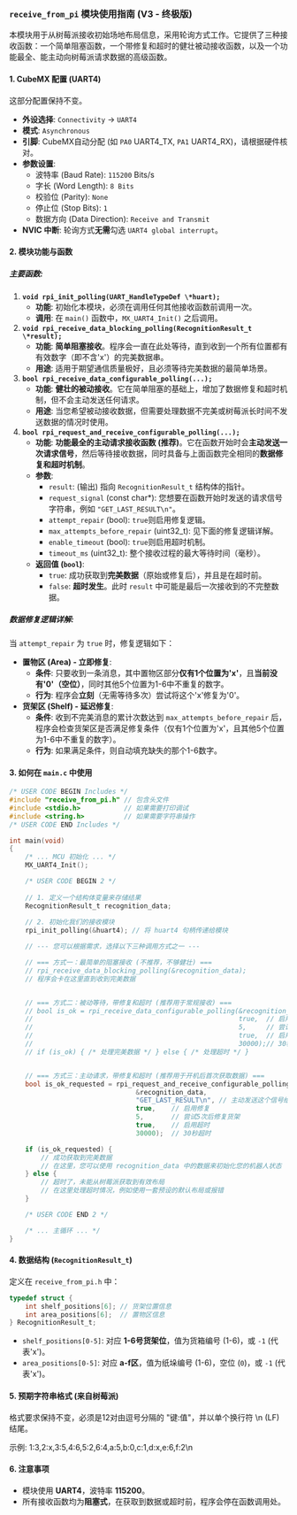 ### **`receive_from_pi` 模块使用指南 (V3 - 终极版)**

本模块用于从树莓派接收初始场地布局信息，采用轮询方式工作。它提供了三种接收函数：一个简单阻塞函数，一个带修复和超时的健壮被动接收函数，以及一个功能最全、能主动向树莓派请求数据的高级函数。

#### **1. CubeMX 配置 (UART4)**

这部分配置保持不变。

- **外设选择**: `Connectivity` -> `UART4`
- **模式**: `Asynchronous`
- **引脚**: CubeMX自动分配 (如 `PA0` UART4_TX, `PA1` UART4_RX)，请根据硬件核对。
- **参数设置**:
  - 波特率 (Baud Rate): `115200` Bits/s
  - 字长 (Word Length): `8 Bits`
  - 校验位 (Parity): `None`
  - 停止位 (Stop Bits): `1`
  - 数据方向 (Data Direction): `Receive and Transmit`
- **NVIC 中断**: 轮询方式**无需**勾选 `UART4 global interrupt`。

#### **2. 模块功能与函数**

##### **主要函数:**

1. **`void rpi_init_polling(UART_HandleTypeDef \*huart);`**
   - **功能**: 初始化本模块，必须在调用任何其他接收函数前调用一次。
   - **调用**: 在 `main()` 函数中，`MX_UART4_Init()` 之后调用。
2. **`void rpi_receive_data_blocking_polling(RecognitionResult_t \*result);`**
   - **功能**: **简单阻塞接收**。程序会一直在此处等待，直到收到一个所有位置都有有效数字（即不含'x'）的完美数据串。
   - **用途**: 适用于期望通信质量极好，且必须等待完美数据的最简单场景。
3. **`bool rpi_receive_data_configurable_polling(...);`**
   - **功能**: **健壮的被动接收**。它在简单阻塞的基础上，增加了数据修复和超时机制，但不会主动发送任何请求。
   - **用途**: 当您希望被动接收数据，但需要处理数据不完美或树莓派长时间不发送数据的情况时使用。
4. **`bool rpi_request_and_receive_configurable_polling(...);`**
   - **功能**: **功能最全的主动请求接收函数 (推荐)**。它在函数开始时会**主动发送一次请求信号**，然后等待接收数据，同时具备与上面函数完全相同的**数据修复和超时机制**。
   - **参数**:
     - `result`: (输出) 指向 `RecognitionResult_t` 结构体的指针。
     - `request_signal` (const char*): 您想要在函数开始时发送的请求信号字符串，例如 `"GET_LAST_RESULT\n"`。
     - `attempt_repair` (bool): `true`则启用修复逻辑。
     - `max_attempts_before_repair` (uint32_t): 见下面的修复逻辑详解。
     - `enable_timeout` (bool): `true`则启用超时机制。
     - `timeout_ms` (uint32_t): 整个接收过程的最大等待时间（毫秒）。
   - **返回值 (`bool`)**:
     - `true`: 成功获取到**完美数据**（原始或修复后），并且是在超时前。
     - `false`: **超时发生**。此时 `result` 中可能是最后一次接收到的不完整数据。

##### **数据修复逻辑详解:**

当 `attempt_repair` 为 `true` 时，修复逻辑如下：

- **置物区 (Area) - 立即修复**:
  - **条件**: 只要收到一条消息，其中置物区部分**仅有1个位置为'x'**，且**当前没有'0'（空位）**，同时其他5个位置为1-6中不重复的数字。
  - **行为**: 程序会**立刻**（无需等待多次）尝试将这个'x'修复为'0'。
- **货架区 (Shelf) - 延迟修复**:
  - **条件**: 收到不完美消息的累计次数达到 `max_attempts_before_repair` 后，程序会检查货架区是否满足修复条件（仅有1个位置为'x'，且其他5个位置为1-6中不重复的数字）。
  - **行为**: 如果满足条件，则自动填充缺失的那个1-6数字。

#### **3. 如何在 `main.c` 中使用**

```c
/* USER CODE BEGIN Includes */
#include "receive_from_pi.h" // 包含头文件
#include <stdio.h>           // 如果需要打印调试
#include <string.h>          // 如果需要字符串操作
/* USER CODE END Includes */

int main(void)
{
    /* ... MCU 初始化 ... */
    MX_UART4_Init();

    /* USER CODE BEGIN 2 */
    
    // 1. 定义一个结构体变量来存储结果
    RecognitionResult_t recognition_data;
    
    // 2. 初始化我们的接收模块
    rpi_init_polling(&huart4); // 将 huart4 句柄传递给模块

    // --- 您可以根据需求，选择以下三种调用方式之一 ---

    // === 方式一：最简单的阻塞接收 (不推荐，不够健壮) ===
    // rpi_receive_data_blocking_polling(&recognition_data);
    // 程序会卡在这里直到收到完美数据


    // === 方式二：被动等待，带修复和超时 (推荐用于常规接收) ===
    // bool is_ok = rpi_receive_data_configurable_polling(&recognition_data,
    //                                                    true,  // 启用修复
    //                                                    5,     // 尝试5次后修复货架
    //                                                    true,  // 启用超时
    //                                                    30000);// 30秒超时
    // if (is_ok) { /* 处理完美数据 */ } else { /* 处理超时 */ }


    // === 方式三：主动请求，带修复和超时 (推荐用于开机后首次获取数据) ===
    bool is_ok_requested = rpi_request_and_receive_configurable_polling(
                                &recognition_data,
                                "GET_LAST_RESULT\n", // 主动发送这个信号给树莓派
                                true,    // 启用修复
                                5,       // 尝试5次后修复货架
                                true,    // 启用超时
                                30000);  // 30秒超时

    if (is_ok_requested) {
        // 成功获取到完美数据
        // 在这里，您可以使用 recognition_data 中的数据来初始化您的机器人状态
    } else {
        // 超时了，未能从树莓派获取到有效布局
        // 在这里处理超时情况，例如使用一套预设的默认布局或报错
    }

    /* USER CODE END 2 */

    /* ... 主循环 ... */
}
```

#### **4. 数据结构 (`RecognitionResult_t`)**

定义在 `receive_from_pi.h` 中：

```c
typedef struct {
    int shelf_positions[6]; // 货架位置信息
    int area_positions[6];  // 置物区信息
} RecognitionResult_t;
```

- `shelf_positions[0-5]`: 对应 **1-6号货架位**，值为货箱编号 (1-6)，或 `-1` (代表'x')。
- `area_positions[0-5]`: 对应 **a-f区**，值为纸垛编号 (1-6)，空位 (`0`)，或 `-1` (代表'x')。

#### **5. 预期字符串格式 (来自树莓派)**

格式要求保持不变，必须是12对由逗号分隔的 "键:值"，并以单个换行符 \n (LF) 结尾。

示例: 1:3,2:x,3:5,4:6,5:2,6:4,a:5,b:0,c:1,d:x,e:6,f:2\n

#### **6. 注意事项**

- 模块使用 **UART4**，波特率 **115200**。
- 所有接收函数均为**阻塞式**，在获取到数据或超时前，程序会停在函数调用处。